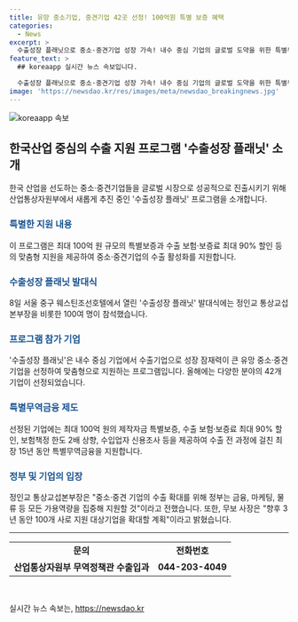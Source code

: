 ```yaml
---
title: 유망 중소기업, 중견기업 42곳 선정! 100억원 특별 보증 혜택
categories:
  - News
excerpt: >
  수출성장 플래닛으로 중소·중견기업 성장 가속! 내수 중심 기업의 글로벌 도약을 위한 특별무역금융으로 최대 100억 원 규모의 보증과 수출 보험·보증료 최대 90% 할인이 제공된다. 산업부와 무역보험공사가 주최한 발대식에는 100여 명이 참석해 수출성장 플래닛의 목표와 선정 기업들의 혜택에 대해 소개됐다. 특히, 중소·중견 기업들의 수출 역량 강화를 위해 정부는 무역, 마케팅, 물류 등을 종합적으로 지원할 예정이다.
feature_text: >
  ## koreaapp 실시간 뉴스 속보입니다.

  수출성장 플래닛으로 중소·중견기업 성장 가속! 내수 중심 기업의 글로벌 도약을 위한 특별무역금융으로 최대 100억 원 규모의 보증과 수출 보험·보증료 최대 90% 할인이 제공된다. 산업부와 무역보험공사가 주최한 발대식에는 100여 명이 참석해 수출성장 플래닛의 목표와 선정 기업들의 혜택에 대해 소개됐다. 특히, 중소·중견 기업들의 수출 역량 강화를 위해 정부는 무역, 마케팅, 물류 등을 종합적으로 지원할 예정이다.
image: 'https://newsdao.kr/res/images/meta/newsdao_breakingnews.jpg'
---
```


<p><img src="https://newsdao.kr/res/images/meta/newsdao_breakingnews.jpg" alt="koreaapp 속보" /></p>

<h2 data-ke-size="size26">한국산업 중심의 수출 지원 프로그램 '수출성장 플래닛' 소개</h2>

<p data-ke-size="size16">한국 산업을 선도하는 중소·중견기업들을 글로벌 시장으로 성공적으로 진출시키기 위해 산업통상자원부에서 새롭게 추진 중인 '수출성장 플래닛' 프로그램을 소개합니다.</p>

<h3><b><span style="color: #1a5490;">특별한 지원 내용</span></b></h3>

<p data-ke-size="size16">이 프로그램은 최대 100억 원 규모의 특별보증과 수출 보험·보증료 최대 90% 할인 등의 맞춤형 지원을 제공하여 중소·중견기업의 수출 활성화를 지원합니다.</p>

<h3><b><span style="color: #1a5490;">수출성장 플래닛 발대식</span></b></h3>

<p data-ke-size="size16">8일 서울 중구 웨스틴조선호텔에서 열린 '수출성장 플래닛' 발대식에는 정인교 통상교섭본부장을 비롯한 100여 명이 참석했습니다.</p>

<h3><b><span style="color: #1a5490;">프로그램 참가 기업</span></b></h3>

<p data-ke-size="size16">'수출성장 플래닛'은 내수 중심 기업에서 수출기업으로 성장 잠재력이 큰 유망 중소·중견 기업을 선정하여 맞춤형으로 지원하는 프로그램입니다. 올해에는 다양한 분야의 42개 기업이 선정되었습니다.</p>

<h3><b><span style="color: #1a5490;">특별무역금융 제도</span></b></h3>

<p data-ke-size="size16">선정된 기업에는 최대 100억 원의 제작자금 특별보증, 수출 보험·보증료 최대 90% 할인, 보험책정 한도 2배 상향, 수입업자 신용조사 등을 제공하여 수출 전 과정에 걸친 최장 15년 동안 특별무역금융을 지원합니다.</p>

<h3><b><span style="color: #1a5490;">정부 및 기업의 입장</span></b></h3>

<p data-ke-size="size16">정인교 통상교섭본부장은 "중소·중견 기업의 수출 확대를 위해 정부는 금융, 마케팅, 물류 등 모든 가용역량을 집중해 지원할 것"이라고 전했습니다. 또한, 무보 사장은 "향후 3년 동안 100개 사로 지원 대상기업을 확대할 계획"이라고 밝혔습니다.</p>

<hr>

<table>
    <tbody>
        <tr>
            <td style="text-align: center; height: 17px;"><b>문의</b></td>
            <td style="text-align: center; height: 17px;"><b>전화번호</b></td>
        </tr>
        <tr>
            <td style="text-align: center; height: 17px;"><b>산업통상자원부 무역정책관 수출입과</b></td>
            <td style="text-align: center; height: 17px;"><b>044-203-4049</b></td>
        </tr>
    </tbody>
</table>

<p data-ke-size="size16">&nbsp;</p>
실시간 뉴스 속보는, <a href="https://newsdao.kr" rel="dofollow">https://newsdao.kr</a>



